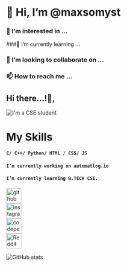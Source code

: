 # 👋 Hi, I’m @maxsomyst
### 👀 I’m interested in ...
###🌱 I’m currently learning ...
### 💞️ I’m looking to collaborate on ...
### 📫 How to reach me ...

<!---
maxsomyst/maxsomyst is a ✨ special ✨ repository because its `README.md` (this file) appears on your GitHub profile.
You can click the Preview link to take a look at your changes.
--->
## Hi there...!👋, 
 
![I'm a CSE student](https://imgur.com/Ey9TlxX)
 
 
# My Skills
**```C/ C++/ Python/ HTML / CSS/ JS ```**
 
#### ```I’m currently working on automatlog.io```
#### ```I’m currently learning B.TECH CSE.```
 
 
[<img src='https://cdn.jsdelivr.net/npm/simple-icons@3.0.1/icons/github.svg' alt='github' height='40'>](https://github.com/maxsomyst)
</br>
[<img src='https://cdn.jsdelivr.net/npm/simple-icons@3.0.1/icons/instagram.svg' alt='instagram' height='40'>](https://www.instagram.com/ankit_1732/)
</br>
[<img src='https://cdn.jsdelivr.net/npm/simple-icons@3.0.1/icons/codepen.svg' alt='codepen' height='40'>](https://codepen.io/https://codepen.io/maxsomyst)</br>
[<img src='https://cdn.jsdelivr.net/npm/simple-icons@3.0.1/icons/reddit.svg' alt='Reddit' height='40'>](https://www.reddit.com/user/Max-76) 
 
![GitHub stats](https://github-readme-stats.vercel.app/api?username=maxsomyst&show_icons=true&layout=compact&amp;title_color=fff&amp;icon_color=79ff97&amp;text_color=9f9f9f&amp;bg_color=00041A)
